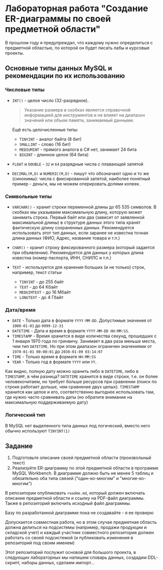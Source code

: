 # Лабораторная работа "Создание ER-диаграммы по своей предметной области" 

В прошлом году я предупреждал, что каждому нужно определиться с предметной областью, по которой он будет писать лабы и курсовые проекты.

## Основные типы данных MySQL и рекомендации по их использованию

### Числовые типы

* `INT()` - целое число (32-разрядное). 

    >Указание размера в скобках является справочной информацией для инструментов и не влияет на диапазон значений или объем памяти, занимаемый данными. 

    Ещё есть целочисленные типы:

    - `TINYINT` - аналог байта (8 бит)
    - `SMALLINT` - слово (16 бит)
    - `MEDIUMINT` - прямого аналога в C# нет, занимает 24 бита
    - `BIGINT` - длинное целое (64 бита)

* `FLOAT` и `DOUBLE` - `32` и `64` разрядные числа с плавающей запятой

* `DECIMAL(M,D)` и `NUMERIC(M,D)` - пишут что обозначают одно и то же (синонимы): числа с фиксированной запятой, наиболее понятный пример - деньги, мы не можем оперировать долями копеек.

### Символьные типы

* `VARCHAR()` - хранит строки переменной длины до 65 535 символов. В скобках мы указываем максимальную длину, которую может занимать строка. Первый байт или два (зависит от заявленной максимальной длины) в структуре данных этого типа хранят фактическую длину сохраненных данных. Рекомендуется использовать этот тип данных, если заранее не известна точная длина данных (ФИО, Адрес, название товара и т.п.)

* `CHAR()` - хранит строку фиксированного размера (который задается при объявлении). Рекомендуется для данных у которых длина известна (номер паспорта, ИНН, СНИЛС и т.п.)

* `TEXT` - используется для хранения больших (и не только) строк, например, текст статьи

    - `TINYINT` - до 255 байт
    - `TEXT` - до 64 Кбайт
    - `MEDUIMTEXT` - до 16 Мбайт
    - `LONGTEXT` - до 4 Гбайт

### Дата/время

* `DATE` - Только дата в формате `YYYY-MM-DD`. Допустимые значения от `1000-01-01` до `9999-12-31`
* `DATETIME` - Дата и время в формате `YYYY-MM-DD HH:MM:SS`.
* `TIMESTAMP` - Время хранится в виде количества секунд, прошедших с 1 января 1970 года по гринвичу. Занимает в два раза меньше места, чем тип `DATETIME`. Но при этом диапазон ограничен значениями от `1970-01-01 00:00:01` до `2038-01-09 03:14:07`
* `TIME` - Только время в формате `HH:MM:SS`
* `YEAR` - Только год в формате `YYYY` или `YY`.

Как видно, полную дату можно хранить либо в `DATETIME`, либо в `TIMESTAMP`, в чём разница? `DATETIME` хранится в виде строки, т.е. он более человекочитаем, но требует больше ресурсов при сравнении (поиск по строке работает дольше, чем сравнение двух целых). `TIMESTAMP` хранится как целое и его, соответственно выгоднее использовать там, где нужно часто сравнивать даты (но обратите внимание на максимальную поддерживаемую дату)

### Логический тип

В MySQL нет выделенного типа данных под логический, вместо него обычно используют `TINYINT(1)`

## Задание

1. Подготовьте описание своей предметной области (произвольный текст)
1. Реализуйте ER-диаграмму по этой предметной области в программе MySQL Workbench. В диаграмме должно быть не менее 5 таблиц и обязательно оба типа связей ("один-ко-многим" и "многие-ко-многим")

В репозитории опубликовать `readme.md`, который должен включать описание предметной области и ссылку на PDF-файл диаграммы. Также в репозиторий включить исходный файл диаграммы.

Базу по разработанной диаграмме пока не создавайте - я ее проверю

Допускается совместная работа, но в этом случае предметная область должна делиться на подсистемы (например, продажи продукции и складской учет) и каждый участник совместного репозитория должен работать со своей подсистемой (и публиковать изменения в репозиторий под своим именем)

Этот репозиторий послужит основой для большого проекта, в следующих лабораторных мы напишем словарь данных, создадим DDL-скрипт, наборы данных, сделаем импорт...
